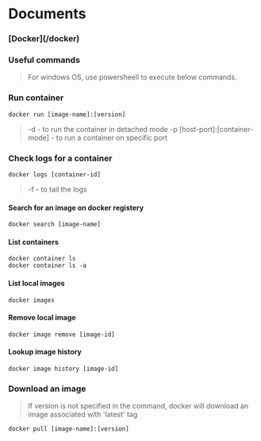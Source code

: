 # Documents

<h3> [Docker](/docker)</h3>

### Useful commands

> For windows OS, use powersheell to execute below commands.

### Run container
```
docker run [image-name]:[version]
```
> -d - to run the container in detached mode
> -p [host-port]:[container-mode] - to run a container on specific port

### Check logs for a container
```
docker logs [container-id]
```
> -f - to tail the logs

#### Search for an image on docker registery
```
docker search [image-name]
```

#### List containers
```
docker container ls
docker container ls -a
```

#### List local images
```
docker images
```

#### Remove local image
```
docker image remove [image-id]
```

#### Lookup image history
```
docker image history [image-id]
```

### Download an image
> If version is not specified in the command, docker will download an image associated with 'latest' tag
```
docker pull [image-name]:[version]
```

